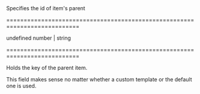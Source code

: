 <!--**
/*-------------------------------------------
    Auto-generated file. Do not modify.
-------------------------------------------

**-->
<!--d-->Specifies the id of item's parent<!--/d-->
===========================================================================
<!--default-->undefined<!--/default-->
<!--type-->number | string<!--/type-->
===========================================================================

<!--shortDescription-->
Holds the key of the parent item.
<!--/shortDescription-->

<!--fullDescription-->
This field makes sense no matter whether a custom template or the default one is used.
<!--/fullDescription-->